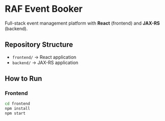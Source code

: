 # RAF Event Booker

Full-stack event management platform with **React** (frontend) and **JAX-RS** (backend).

## Repository Structure
- `frontend/` → React application
- `backend/` → JAX-RS application

## How to Run

### Frontend
```bash
cd frontend
npm install
npm start
